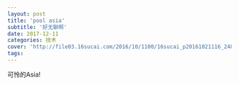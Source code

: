 ```yaml
---
layout: post
title: 'pool asia'
subtitle: '好无聊啊'
date: 2017-12-11
categories: 技术
cover: 'http://file03.16sucai.com/2016/10/1100/16sucai_p20161021116_248.JPG'
tags: 
---
```

可怜的Asia!

